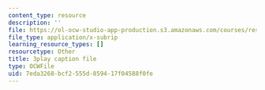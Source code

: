 ```yaml
---
content_type: resource
description: ''
file: https://ol-ocw-studio-app-production.s3.amazonaws.com/courses/res-18-009-learn-differential-equations-up-close-with-gilbert-strang-and-cleve-moler-fall-2015/7eda3268bcf2555d859417f04588f0fe_f0BxAtprWts.vtt
file_type: application/x-subrip
learning_resource_types: []
resourcetype: Other
title: 3play caption file
type: OCWFile
uid: 7eda3268-bcf2-555d-8594-17f04588f0fe
---
```

